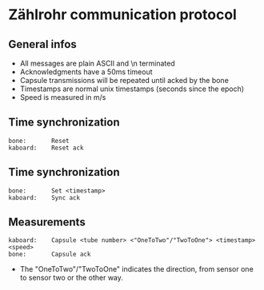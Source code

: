 Zählrohr communication protocol
===============================

General infos
-------------
* All messages are plain ASCII and \n terminated 
* Acknowledgments have a 50ms timeout
* Capsule transmissions will be repeated until acked by the bone
* Timestamps are normal unix timestamps (seconds since the epoch)
* Speed is measured in m/s

Time synchronization 
----------------------------
```
bone:		Reset
kaboard:	Reset ack
```


Time synchronization 
----------------------------
```
bone:		Set <timestamp>
kaboard:	Sync ack
```

Measurements
------------
```
kaboard: 	Capsule	<tube number> <"OneToTwo"/"TwoToOne"> <timestamp> <speed> 
bone:		Capsule ack
```

* The "OneToTwo"/"TwoToOne" indicates the direction, from sensor one to sensor two or the other way.

